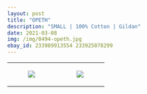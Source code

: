 ```yaml
---
layout: post
title: "OPETH"
description: "SMALL | 100% Cotton | Gildan"
date: 2021-03-08
img: /img/0494-opeth.jpg
ebay_id: 233989913554 233925078299
---
```




<table style="width:100%;"><tr><td style="vertical-align:top;">
      <figure class="tmblr-full" data-orig-height="2048" data-orig-width="1365" data-orig-src="https://concertshirts.netlify.app/shirts/0494/0494-01.jpg"><img src="https://64.media.tumblr.com/a5c573acc6628e79a2d943cad4f1c71b/f4b7c786e0aae02d-78/s540x810/812de1b789f3aeebbaaecb15ed01c3da9a77a6ca.jpg" data-orig-height="2048" data-orig-width="1365" data-orig-src="https://concertshirts.netlify.app/shirts/0494/0494-01.jpg"/></figure></td>
    <td style="vertical-align:top;">
      <figure class="tmblr-full" data-orig-height="2048" data-orig-width="1365" data-orig-src="https://concertshirts.netlify.app/shirts/0494/0494-02.jpg"><img src="https://64.media.tumblr.com/1f51389deeecc09d43cf295dab234ad8/f4b7c786e0aae02d-e8/s540x810/4285589ba79bf67b07e5e2f0d799c02907b729de.jpg" data-orig-height="2048" data-orig-width="1365" data-orig-src="https://concertshirts.netlify.app/shirts/0494/0494-02.jpg"/></figure></td>
  </tr></table>
